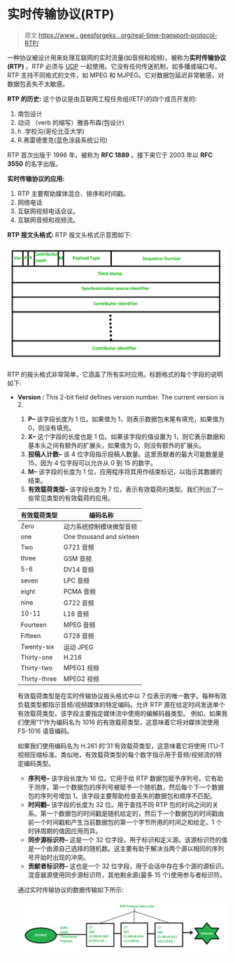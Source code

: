 # 实时传输协议(RTP)

> 原文:[https://www . geesforgeks . org/real-time-transport-protocol-RTP/](https://www.geeksforgeeks.org/real-time-transport-protocol-rtp/)

一种协议被设计用来处理互联网的实时流量(如音频和视频)，被称为**实时传输协议(RTP)** 。RTP 必须与 [UDP](https://www.geeksforgeeks.org/user-datagram-protocol-udp/) 一起使用。它没有任何传送机制，如多播或端口号。RTP 支持不同格式的文件，如 MPEG 和 MJPEG。它对数据包延迟非常敏感，对数据包丢失不太敏感。

**RTP 的历史:**
这个协议是由互联网工程任务组(IETF)的四个成员开发的:

1.  南包设计
2.  动词 （verb 的缩写）雅各布森(包设计)
3.  h .学校沟(哥伦比亚大学)
4.  R.弗雷德里克(蓝色涂装系统公司)

RTP 首次出版于 1996 年，被称为 **RFC 1889** 。接下来它于 2003 年以 **RFC 3550** 的名字出版。

**实时传输协议的应用:**

1.  RTP 主要帮助媒体混合、排序和时间戳。
2.  网络电话
3.  互联网视频电话会议。
4.  互联网音频和视频流。

**RTP 报文头格式:**
RTP 报文头格式示意图如下:

![](img/095e8850b12e2abfde4daf2fd15e50d9.png)

RTP 的报头格式非常简单，它涵盖了所有实时应用。标题格式的每个字段的说明如下:

*   **Version :**
    This 2-bit field defines version number. The current version is 2.
    1.  **P–**
        该字段长度为 1 位。如果值为 1，则表示数据包末尾有填充，如果值为 0，则没有填充。
    2.  **X–**
        这个字段的长度也是 1 位。如果该字段的值设置为 1，则它表示数据和基本头之间有额外的扩展头，如果值为 0，则没有额外的扩展头。
    3.  **投稿人计数–**
        该 4 位字段指示投稿人数量。这里贡献者的最大可能数量是 15，因为 4 位字段可以允许从 0 到 15 的数字。
    4.  **M–**
        该字段的长度为 1 位，应用程序将其用作结束标记，以指示其数据的结束。
    5.  **有效载荷类型–**
        该字段长度为 7 位，表示有效载荷的类型。我们列出了一些常见类型的有效载荷的应用。

    <center>

    | 有效载荷类型 | 编码名称 |
    | --- | --- |
    | Zero | 动力系统控制模块微型音频 |
    | one | One thousand and sixteen |
    | Two | G721 音频 |
    | three | GSM 音频 |
    | 5-6 | DV14 音频 |
    | seven | LPC 音频 |
    | eight | PCMA 音频 |
    | nine | G722 音频 |
    | 10-11 | L16 音频 |
    | Fourteen | MPEG 音频 |
    | Fifteen | G728 音频 |
    | Twenty-six | 运动 JPEG |
    | Thirty-one | H.216 |
    | Thirty-two | MPEG1 视频 |
    | Thirty-three | MPEG2 视频 |

    </center>

    有效载荷类型是在实时传输协议报头格式中以 7 位表示的唯一数字。每种有效负载类型都指示音频/视频媒体的特定编码。允许 RTP 源在给定时间发送单个有效载荷类型。该字段主要指定媒体流中使用的编解码器类型。
    例如，如果我们使用“1”作为编码名为 1016 的有效载荷类型，这意味着它将对媒体流使用 FS-1016 语音编码。

    如果我们使用编码名为 H.261 的‘31’有效载荷类型，这意味着它将使用 ITU-T 视频压缩标准。类似地，有效载荷类型的每个数字指示用于音频/视频流的特定编码类型。

    *   **序列号–**
        该字段长度为 16 位。它用于给 RTP 数据包赋予序列号。它有助于测序。第一个数据包的序列号被赋予一个随机数，然后每个下一个数据包的序列号增加 1。该字段主要帮助检查丢失的数据包和顺序不匹配。
    *   **时间戳–**
        该字段的长度为 32 位。用于查找不同 RTP 包的时间之间的关系。第一个数据包的时间戳是随机给定的，然后下一个数据包的时间戳由前一个时间戳和产生当前数据包的第一个字节所用的时间之和给定。1 个时钟周期的值因应用而异。
    *   **同步源标识符–**
        这是一个 32 位字段，用于标识和定义源。该源标识符的值是一个由源自己选择的随机数。这主要有助于解决当两个源以相同的序列号开始时出现的冲突。
    *   **贡献者标识符–**
        这也是一个 32 位字段，用于会话中存在多个源的源标识。混音器源使用同步源标识符，其他剩余源(最多 15 个)使用参与者标识符。

    通过实时传输协议的数据传输如下所示:

    ![](img/8ed2ab7866a82f5ecb546fead2e691e2.png)